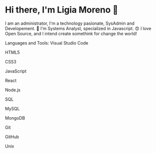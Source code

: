 <h1>Hi there, I'm Ligia Moreno 👋</h1>
I am an administrator, I'm a technology pasionate, SysAdmin and Developement.
🌱 I'm Systems Analyst, specialized in Javascript.
😍 I love Open Source, and I intend create somethink for change the world!


Languages and Tools:
Visual Studio Code

HTML5

CSS3

JavaScript

React

Node.js

SQL

MySQL

MongoDB

Git

GitHub

Unix

